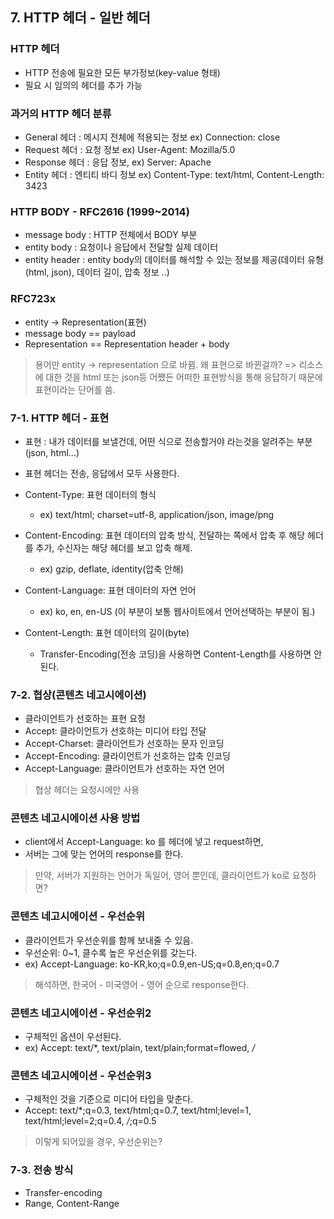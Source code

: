 ## 7. HTTP 헤더 - 일반 헤더
### HTTP 헤더
- HTTP 전송에 필요한 모든 부가정보(key-value 형태)
- 필요 시 임의의 헤더를 추가 가능

### 과거의 HTTP 헤더 분류
- General 헤더 : 메시지 전체에 적용되는 정보 ex) Connection: close
- Request 헤더 : 요청 정보 ex) User-Agent: Mozilla/5.0
- Response 헤더 : 응답 정보, ex) Server: Apache
- Entity 헤더 : 엔티티 바디 정보 ex) Content-Type: text/html, Content-Length: 3423

### HTTP BODY - RFC2616 (1999~2014)
- message body : HTTP 전체에서 BODY 부분
- entity body : 요청이나 응답에서 전달할 실제 데이터
- entity header : entity body의 데이터를 해석할 수 있는 정보를 제공(데이터 유형(html, json), 데이터 길이, 압축 정보 ..)

### RFC723x
- entity -> Representation(표현)
- message body == payload
- Representation == Representation header + body
> 용어만 entity -> representation 으로 바뀜.
> 왜 표현으로 바뀐걸까? => 리소스에 대한 것을 html 또는 json등 어쨌든 어떠한 표현방식을 통해 응답하기 때문에 표현이라는 단어를 씀.

### 7-1. HTTP 헤더 - 표현
- 표현 : 내가 데이터를 보낼건데, 어떤 식으로 전송할거야 라는것을 알려주는 부분(json, html...)
- 표현 헤더는 전송, 응답에서 모두 사용한다.

- Content-Type: 표현 데이터의 형식
  - ex) text/html; charset=utf-8, application/json, image/png
- Content-Encoding: 표현 데이터의 압축 방식, 전달하는 쪽에서 압축 후 해당 헤더를 추가, 수신자는 해당 헤더를 보고 압축 해제.
  - ex) gzip, deflate, identity(압축 안해)
- Content-Language: 표현 데이터의 자연 언어
  - ex) ko, en, en-US (이 부분이 보통 웹사이트에서 언어선택하는 부분이 됨.)
- Content-Length: 표현 데이터의 길이(byte)
  - Transfer-Encoding(전송 코딩)을 사용하면 Content-Length를 사용하면 안 된다.
  
### 7-2. 협상(콘텐츠 네고시에이션)
- 클라이언트가 선호하는 표현 요청
- Accept: 클라이언트가 선호하는 미디어 타입 전달
- Accept-Charset: 클라이언트가 선호하는 문자 인코딩
- Accept-Encoding: 클라이언트가 선호하는 압축 인코딩
- Accept-Language: 클라이언트가 선호하는 자연 언어
> 협상 헤더는 요청시에만 사용

### 콘텐츠 네고시에이션 사용 방법
- client에서 Accept-Language: ko 를 헤더에 넣고 request하면,
- 서버는 그에 맞는 언어의 response를 한다.
> 만약, 서버가 지원하는 언어가 독일어, 영어 뿐인데, 클라이언트가 ko로 요청하면?

### 콘텐츠 네고시에이션 - 우선순위
- 클라이언트가 우선순위를 함께 보내줄 수 있음.
- 우선순위: 0~1, 클수록 높은 우선순위를 갖는다.
- ex) Accept-Language: ko-KR,ko;q=0.9,en-US;q=0.8,en;q=0.7
> 해석하면, 한국어 - 미국영어 - 영어 순으로 response한다.

### 콘텐츠 네고시에이션 - 우선순위2
- 구체적인 옵션이 우선된다.
- ex) Accept: text/*, text/plain, text/plain;format=flowed, */*

### 콘텐츠 네고시에이션 - 우선순위3
- 구체적인 것을 기준으로 미디어 타입을 맞춘다.
- Accept: text/*;q=0.3, text/html;q=0.7, text/html;level=1, text/html;level=2;q=0.4, */*;q=0.5
> 이렇게 되어있을 경우, 우선순위는?


### 7-3. 전송 방식
- Transfer-encoding
- Range, Content-Range
